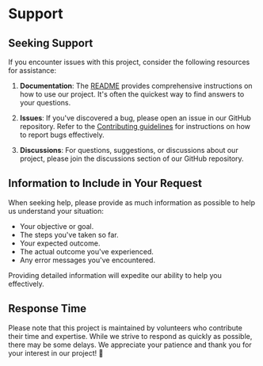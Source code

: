 # Support

## Seeking Support

If you encounter issues with this project, consider the following resources for assistance:

1. **Documentation**: The [README](README.md) provides comprehensive instructions on how to use our project. It's often
   the quickest way to find answers to your questions.

2. **Issues**: If you've discovered a bug, please open an issue in our GitHub repository. Refer to
   the [Contributing guidelines](CONTRIBUTING.md) for instructions on how to report bugs effectively.

3. **Discussions**: For questions, suggestions, or discussions about our project, please join the discussions section of
   our GitHub repository.

## Information to Include in Your Request

When seeking help, please provide as much information as possible to help us understand your situation:

- Your objective or goal.
- The steps you've taken so far.
- Your expected outcome.
- The actual outcome you've experienced.
- Any error messages you've encountered.

Providing detailed information will expedite our ability to help you effectively.

## Response Time

Please note that this project is maintained by volunteers who contribute their time and expertise. While we strive to
respond as quickly as possible, there may be some delays. We appreciate your patience and thank you for your interest in
our project! 🙌
